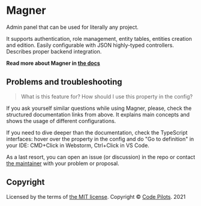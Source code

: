 # Magner

Admin panel that can be used for literally any project. 

It supports authentication, role management, entity tables, entities creation and edition. Easily configurable with JSON highly-typed controllers. Describes proper backend integration.

**Read more about Magner in [the docs](./docs/readme.md)**

## Problems and troubleshooting

> What is this feature for? How should I use this property in the config? 

If you ask yourself similar questions while using Magner, please, check the structured documentation links
from above. It explains main concepts and shows the usage of different configurations.

If you need to dive deeper than the documentation, check the TypeScript interfaces: hover over the
property in the config and do "Go to definition" in your IDE: CMD+Click in Webstorm, Ctrl+Click in VS Code.

As a last resort, you can open an issue (or discussion) in the repo or contact [the maintainer](https://t.me/vanishmax) 
with your problem or proposal.

## Copyright

Licensed by the terms of [the MIT license](./LICENSE). 
Copyright © [Code Pilots](https://code-pilots.com/). 2021
